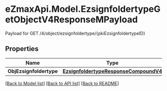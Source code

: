 # eZmaxApi.Model.EzsignfoldertypeGetObjectV4ResponseMPayload
Payload for GET /4/object/ezsignfoldertype/{pkiEzsignfoldertypeID}

## Properties

Name | Type | Description | Notes
------------ | ------------- | ------------- | -------------
**ObjEzsignfoldertype** | [**EzsignfoldertypeResponseCompoundV4**](EzsignfoldertypeResponseCompoundV4.md) |  | 

[[Back to Model list]](../README.md#documentation-for-models) [[Back to API list]](../README.md#documentation-for-api-endpoints) [[Back to README]](../README.md)

